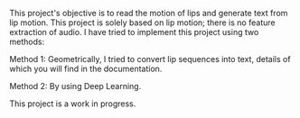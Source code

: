 This project's objective is to read the motion of lips and generate text from lip motion. This project is solely based on lip motion; there is no feature extraction of audio. I have tried to implement this project using two methods:

Method 1:
Geometrically, I tried to convert lip sequences into text, details of which you will find in the documentation.

Method 2:
By using Deep Learning.

This project is a work in progress.

